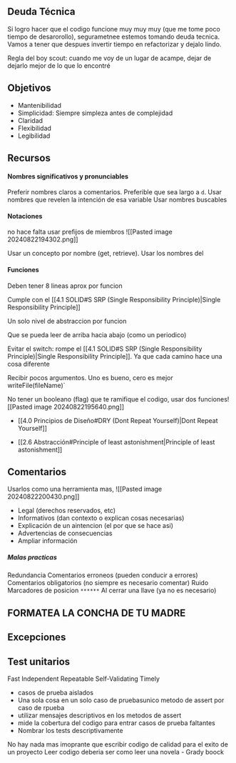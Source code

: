 ## Deuda Técnica
Si logro hacer que el codigo funcione muy muy muy (que me tome poco tiempo de desarorollo), segurametnee estemos tomando deuda tecnica. Vamos a tener que despues invertir tiempo en refactorizar y dejalo lindo.

Regla del boy scout: cuando me voy de un lugar de acampe, dejar de dejarlo mejor de lo que lo encontré

## Objetivos
- Mantenibilidad
 - Simplicidad: Siempre simpleza antes de complejidad
 - Claridad 
- Flexibilidad
- Legibilidad
## Recursos 

#### Nombres significativos y pronunciables
Preferir nombres claros a comentarios. Preferible que sea largo a `d`.
Usar nombres que revelen la intención de esa variable
Usar nombres buscables


#### Notaciones
no hace falta usar prefijos de miembros
![[Pasted image 20240822194302.png]]

Usar un concepto por nombre (get, retrieve). Usar los nombres del 

#### Funciones
Deben tener 8 lineas aprox por funcion 

Cumple con el [[4.1 SOLID#S SRP (Single Responsibility Principle)|Single Responsibility Principle]]

Un solo nivel de abstraccion por funcion 

Que se pueda leer de arriba hacia abajo (como un periodico)

Evitar el switch: rompe el [[4.1 SOLID#S SRP (Single Responsibility Principle)|Single Responsibility Principle]]. Ya que cada camino hace una cosa diferente

Recibir pocos argumentos. Uno es bueno, cero es mejor`
 `writeFile(fileName)`

No tener un booleano (flag) que te ramifique el codigo, usar dos funciones![[Pasted image 20240822195640.png]]

- [[4.0 Principios de Diseño#DRY (Dont Repeat Yourself)|Dont Repeat Yourself]]

- [[2.6 Abstracción#Principle of least astonishment|Principle of least astonishment]]

## Comentarios

Usarlos como una herramienta mas, 
![[Pasted image 20240822200430.png]]
- Legal (derechos reservados, etc)
-  Informativos (dan contexto o explican cosas necesarias)
- Explicación de un aintencion (el por que se hace asi)
- Advertencias de consecuencias
- Ampliar información
##### Malas practicas
Redundancia
Comentarios erroneos (pueden conducir a errores)
Comentarios obligatorios (no siempre es necesario comentar)
Ruido 
Marcadores de posicion `******`
Al cerrar una llave (ya no es necesario)


## FORMATEA LA CONCHA DE TU MADRE


## Excepciones


## Test unitarios 
Fast
Independent
Repeatable
Self-Validating
Timely 

- casos de prueba aislados
- Una sola cosa en un solo caso de pruebasunico metodo de assert por caso de rpueba
- utilizar mensajes descriptivos en los metodos de assert
- mide la cobertura del codigo para entrar casos de prueba faltantes
- Nombrar los tests descriptivamente


No hay nada mas imoprante que escribir codigo de calidad para el exito de un proyecto
Leer codigo deberia ser como leer una novela - Grady boock 
